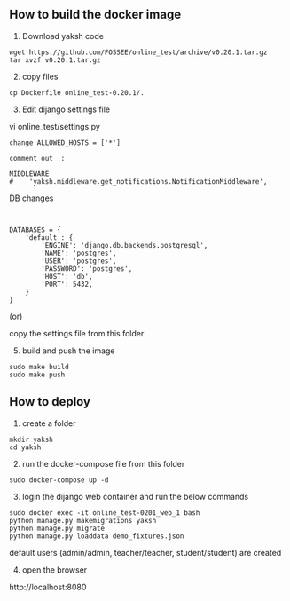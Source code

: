 ## How to build the docker image


1. Download yaksh code

```
wget https://github.com/FOSSEE/online_test/archive/v0.20.1.tar.gz
tar xvzf v0.20.1.tar.gz
```

2. copy files

```
cp Dockerfile online_test-0.20.1/.
```

3. Edit dijango settings file


vi online_test/settings.py

```
change ALLOWED_HOSTS = ['*']

comment out  :

MIDDLEWARE
#    'yaksh.middleware.get_notifications.NotificationMiddleware',

```

DB changes
```

   
DATABASES = {
    'default': {
        'ENGINE': 'django.db.backends.postgresql',
        'NAME': 'postgres',
        'USER': 'postgres',
        'PASSWORD': 'postgres',
        'HOST': 'db',
        'PORT': 5432,
    }
}

```


(or)

copy the settings file from this folder


5.  build and push the image

```
sudo make build
sudo make push

```

## How to deploy 

1. create a folder 

```
mkdir yaksh
cd yaksh
``` 

2. run the docker-compose file from this folder

```
sudo docker-compose up -d
```


3. login the dijango web container and run the below commands

```
sudo docker exec -it online_test-0201_web_1 bash
python manage.py makemigrations yaksh
python manage.py migrate
python manage.py loaddata demo_fixtures.json
```

default users (admin/admin, teacher/teacher, student/student) are created

4. open the browser

http://localhost:8080

